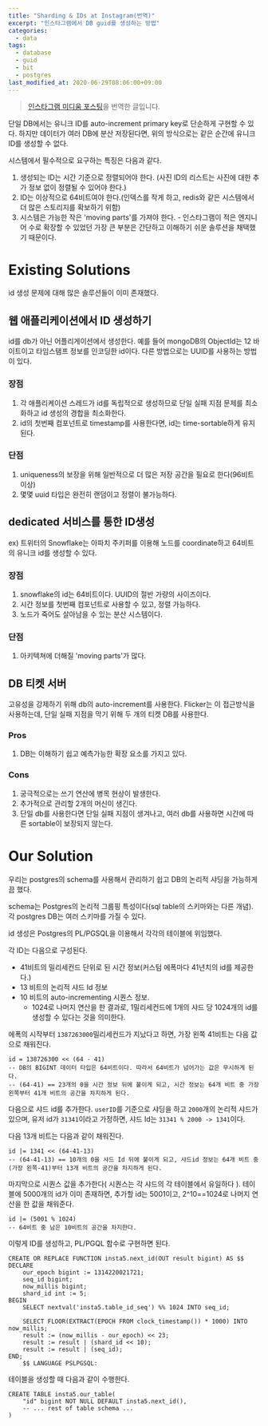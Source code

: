 ```yaml
---
title: "Sharding & IDs at Instagram(번역)"
excerpt: "인스타그램에서 DB guid를 생성하는 방법"
categories:
  - data
tags:
  - database
  - guid
  - bit
  - postgres
last_modified_at: 2020-06-29T08:06:00+09:00
---
```


> [인스타그램 미디움 포스팅](https://instagram-engineering.com/sharding-ids-at-instagram-1cf5a71e5a5c)을 번역한 글입니다.

단일 DB에서는 유니크 ID를 auto-increment primary key로 단순하게 구현할 수 있다. 하지만 데이터가 여러 DB에 분산 저장된다면, 위의 방식으로는 같은 순간에 유니크 ID를 생성할 수 없다. 

시스템에서 필수적으로 요구하는 특징은 다음과 같다.

1. 생성되는 ID는 시간 기준으로 정렬되어야 한다. (사진 ID의 리스트는 사진에 대한 추가 정보 없이 정렬될 수 있어야 한다.) 
2. ID는 이상적으로 64비트여야 한다.(인덱스를 작게 하고, redis와 같은 시스템에서 더 많은 스토리지를 확보하기 위함)
3. 시스템은 가능한 작은 'moving parts'를 가져야 한다. - 인스타그램이 적은 엔지니어 수로 확장할 수 있었던 가장 큰 부분은 간단하고 이해하기 쉬운 솔루션을 채택했기 때문이다.

# Existing Solutions

id 생성 문제에 대해 많은 솔루션들이 이미 존재했다.

## 웹 애플리케이션에서 ID 생성하기

id를 db가 아닌 어플리게이션에서 생성한다. 예를 들어 mongoDB의 ObjectId는 12 바이트이고 타임스탬프 정보를 인코딩한 id이다. 다른 방법으로는 UUID를 사용하는 방법이 있다.

### 장점

1. 각 애플리케이션 스레드가 id를 독립적으로 생성하므로 단일 실패 지점 문제를 최소화하고 id 생성의 경합을 최소화한다.
2. id의 첫번째 컴포넌트로 timestamp를 사용한다면, id는 time-sortable하게 유지된다.

### 단점

1. uniqueness의 보장을 위해 일반적으로 더 많은 저장 공간을 필요로 한다(96비트 이상) 
2. 몇몇 uuid 타입은 완전히 랜덤이고 정렬이 불가능하다.

## dedicated 서비스를 통한 ID생성

ex) 트위터의 Snowflake는 아파치 주키퍼를 이용해 노드를 coordinate하고 64비트의 유니크 id를 생성할 수 있다.

### 장점

1. snowflake의 id는 64비트이다. UUID의 절반 가량의 사이즈이다.
2. 시간 정보를 첫번째 컴포넌트로 사용할 수 있고, 정렬 가능하다.
3. 노드가 죽어도 살아남을 수 있는 분산 시스템이다.

### 단점

1. 아키텍쳐에 더해질 'moving parts'가 많다. 

## DB 티켓 서버

고유성을 강제하기 위해 db의 auto-increment를 사용한다. Flicker는 이 접근방식을 사용하는데, 단일 실패 지점을 막기 위해 두 개의 티켓 DB를 사용한다.

### Pros

1. DB는 이해하기 쉽고 예측가능한 확장 요소를 가지고 있다.

### Cons

1. 궁극적으로는 쓰기 연산에 병목 현상이 발생한다.
2. 추가적으로 관리할  2개의 머신이 생긴다.
3. 단일 db를 사용한다면 단일 실패 지점이 생겨나고, 여러 db를 사용하면 시간에 따른 sortable이 보장되지 않는다.

# Our Solution

우리는 postgres의 schema를 사용해서 관리하기 쉽고 DB의 논리적 샤딩을 가능하게끔 했다.

schema는 Postgres의 논리적 그룹핑 특성이다(sql table의 스키마와는 다른 개념). 각 postgres DB는 여러 스키마를 가질 수 있다.

id 생성은 Postgres의 PL/PGSQL을 이용해서 각각의 테이블에 위임했다. 

각 ID는 다음으로 구성된다.

- 41비트의 밀리세컨드 단위로 된 시간 정보(커스텀 에폭마다 41년치의 id를 제공한다.)
- 13 비트의 논리적 샤드 Id 정보
- 10 비트의 auto-incrementing 시퀀스 정보. 
  - 1024로 나머지 연산을 한 결과로, 1밀리세컨드에 1개의 샤드 당 1024개의 id를 생성할 수 있다는 것을 의미한다.

에폭의 시작부터 `1387263000`밀리세컨드가 지났다고 하면, 가장 왼쪽 41비트는 다음 값으로 채워진다.

```plsql
id = 138726300 << (64 - 41)
-- DB의 BIGINT 데이터 타입은 64비트이다. 따라서 64비트가 넘어가는 값은 무시하게 된다. 
-- (64-41) == 23개의 0을 시간 정보 뒤에 붙이게 되고, 시간 정보는 64개 비트 중 가장 왼쪽부터 41개 비트의 공간을 차지하게 된다.
```

다음으로 샤드 id를 추가한다. `userID`를 기준으로 샤딩을 하고 `2000`개의 논리적 샤드가 있으며, 유저 id가 `31341`이라고 가정하면, 샤드 Id는 `31341 % 2000 -> 1341`이다. 

다음 13개 비트는 다음과 같이 채워진다.

```plsql
id |= 1341 << (64-41-13)
-- (64-41-13) == 10개의 0을 샤드 Id 뒤에 붙이게 되고, 샤드id 정보는 64개 비트 중 (가장 왼쪽-41)부터 13개 비트의 공간을 차지하게 된다.
```

마지막으로 시퀀스 값을 추가한다( 시퀀스는 각 샤드의 각 테이블에서 유일하다 ). 테이블에 5000개의 id가 이미 존재하면, 추가할 id는 5001이고, 2^10==1024로 나머지 연산을 한 값을 채워준다.

```plsql
id |= (5001 % 1024)
-- 64비트 중 남은 10비트의 공간을 차지한다.
```

이렇게 ID를 생성하고, PL/PGQL 함수로 구현하면 된다.

```plsql
CREATE OR REPLACE FUNCTION insta5.next_id(OUT result bigint) AS $$
DECLARE
	our_epoch bigint := 1314220021721;
	seq_id bigint;
	now_millis bigint;
	shard_id int := 5;
BEGIN
	SELECT nextval('insta5.table_id_seq') %% 1024 INTO seq_id;
	
	SELECT FLOOR(EXTRACT(EPOCH FROM clock_timestamp()) * 1000) INTO now_millis;
	result := (now_millis - our_epoch) << 23;
	result := result | (shard_id << 10);
	result := result | (seq_id);
END;
	$$ LANGUAGE PSLPGSQL:
```

테이블을 생성할 때 다음과 같이 수행한다.

```plsql
CREATE TABLE insta5.our_table(
	"id" bigint NOT NULL DEFAULT insta5.next_id(),
    -- ... rest of table schema ...
)
```

